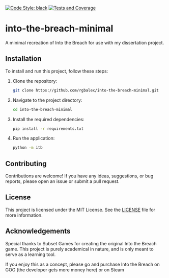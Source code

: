 [![Code Style: black](https://img.shields.io/badge/code%20style-black-000000.svg)](https://github.com/psf/black)
[![Tests and Coverage](https://github.com/rgbalex/into-the-breach-minimal/actions/workflows/python-app.yml/badge.svg?branch=main)](https://github.com/rgbalex/into-the-breach-minimal/actions/workflows/python-app.yml)

# into-the-breach-minimal
A minimal recreation of Into the Breach for use with my dissertation project. 

## Installation
To install and run this project, follow these steps:

1. Clone the repository:
    ```bash
    git clone https://github.com/rgbalex/into-the-breach-minimal.git
    ```

2. Navigate to the project directory:
    ```bash
    cd into-the-breach-minimal
    ```

3. Install the required dependencies:
    ```bash
    pip install -r requirements.txt
    ```

4. Run the application:
    ```bash
    python -m itb
    ```

<!-- ## Usage -->
<!-- Once the application is running, you can access it by opening your web browser and navigating to `http://localhost:5000`. From there, you can interact with the minimal recreation of Into the Breach. -->

## Contributing
Contributions are welcome! If you have any ideas, suggestions, or bug reports, please open an issue or submit a pull request.

## License
This project is licensed under the MIT License. See the [LICENSE](LICENSE) file for more information.

## Acknowledgements
Special thanks to Subset Games for creating the original Into the Breach game.
This project is purely academical in nature, and is only meant to serve as a learning tool.

If you enjoy this as a concept, please go and purchase Into the Breach on GOG (the developer gets more money here) or on Steam
